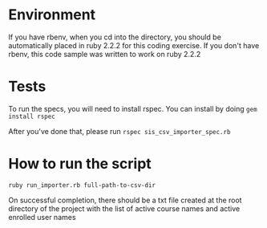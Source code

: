 # Environment

If you have rbenv, when you cd into the directory, you should be automatically placed in ruby 2.2.2 for this coding exercise.
If you don't have rbenv, this code sample was written to work on ruby 2.2.2

# Tests

To run the specs, you will need to install rspec. You can install by doing `gem install rspec`

After you've done that, please run `rspec sis_csv_importer_spec.rb`

# How to run the script

`ruby run_importer.rb full-path-to-csv-dir`

On successful completion, there should be a txt file created at the root directory of the project with the list of active course names and active enrolled user names
